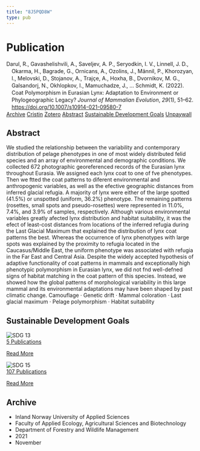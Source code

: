 ```yaml
---
title: "8J5PQD8W"
type: pub
---
```

<h1>Publication</h1>
<article id="csl-bib-container-8J5PQD8W" class="csl-bib-container">
  <div class="csl-bib-body" style="line-height: 1.35; padding-left: 1em; text-indent:-1em;">
  <div class="csl-entry">Darul, R., Gavashelishvili, A., Saveljev, A. P., Seryodkin, I. V., Linnell, J. D., Okarma, H., Bagrade, G., Ornicans, A., Ozolins, J., M&#xE4;nnil, P., Khorozyan, I., Melovski, D., Stojanov, A., Traj&#xE7;e, A., Hoxha, B., Dvornikov, M. G., Galsandorj, N., Okhlopkov, I., Mamuchadze, J., &#x2026; Schmidt, K. (2022). Coat Polymorphism in Eurasian Lynx: Adaptation to Environment or Phylogeographic Legacy? <i>Journal of Mammalian Evolution</i>, <i>29</i>(1), 51&#x2013;62. <a href="https://doi.org/10.1007/s10914-021-09580-7">https://doi.org/10.1007/s10914-021-09580-7</a></div>
</div>
  <div class="csl-bib-buttons">
    <a href="#taxonomy-article-8J5PQD8W" class="csl-bib-button">Archive</a>
    <a href="https://app.cristin.no/results/show.jsf?id=1957075" alt="Cristin URL" class="csl-bib-button">Cristin</a>
    <a href="http://zotero.org/groups/5402882/items/8J5PQD8W" alt="Zotero URL" class="csl-bib-button">Zotero</a>
    <a href="#abstract-article-8J5PQD8W" class="csl-bib-button">Abstract</a>
    <a href="#sdg-article-8J5PQD8W" class="csl-bib-button">Sustainable Development Goals</a>
    <a href="https://link.springer.com/content/pdf/10.1007/s10914-021-09580-7.pdf" class="csl-bib-button">Unpaywall</a>
  </div>
  <div id="csl-bib-meta-container-8J5PQD8W"></div>
</article>
<div id="csl-bib-meta-8J5PQD8W" class="csl-bib-meta">
  <article id="abstract-article-8J5PQD8W" class="abstract-article">
    <h1>Abstract</h1>
    We studied the relationship between the variability and contemporary distribution of pelage phenotypes in one of most widely distributed felid species and an array of environmental and demographic conditions. We collected 672 photographic georeferenced records of the Eurasian lynx throughout Eurasia. We assigned each lynx coat to one of fve phenotypes. Then we ftted the coat patterns to diferent environmental and anthropogenic variables, as well as the efective geographic distances from inferred glacial refugia. A majority of lynx were either of the large spotted (41.5%) or unspotted (uniform, 36.2%) phenotype. The remaining patterns (rosettes, small spots and pseudo-rosettes) were represented in 11.0%, 7.4%, and 3.9% of samples, respectively. Although various environmental variables greatly afected lynx distribution and habitat suitability, it was the efect of least-cost distances from locations of the inferred refugia during the Last Glacial Maximum that explained the distribution of lynx coat patterns the best. Whereas the occurrence of lynx phenotypes with large spots was explained by the proximity to refugia located in the Caucasus/Middle East, the uniform phenotype was associated with refugia in the Far East and Central Asia. Despite the widely accepted hypothesis of adaptive functionality of coat patterns in mammals and exceptionally high phenotypic polymorphism in Eurasian lynx, we did not fnd well-defned signs of habitat matching in the coat pattern of this species. Instead, we showed how the global patterns of morphological variability in this large mammal and its environmental adaptations may have been shaped by past climatic change. Camouflage · Genetic drift · Mammal coloration · Last glacial maximum · Pelage polymorphism · Habitat suitability
  </article>
  <article id="sdg-article-8J5PQD8W" class="sdg-article">
    <h1>Sustainable Development Goals</h1>
    <div class="sdg-container"><div id="sdg13" class="sdg"> <img src="{{< params subfolder >}}images/sdg/sdg13_en.png" class="image" alt="SDG 13"> <div class="sdg-overlay"> <a href="{{< params subfolder >}}en/archive/?sdg=13#archive" class="sdg-publication-count"><span>5</span> Publications</a> <p><a href="https://sdgs.un.org/goals/goal13" class="sdg-read-more">Read More</a></p> </div> </div> <div id="sdg15" class="sdg"> <img src="{{< params subfolder >}}images/sdg/sdg15_en.png" class="image" alt="SDG 15"> <div class="sdg-overlay"> <a href="{{< params subfolder >}}en/archive/?sdg=15#archive" class="sdg-publication-count"><span>107</span> Publications</a> <p><a href="https://sdgs.un.org/goals/goal15" class="sdg-read-more">Read More</a></p> </div> </div></div>
  </article>
  <article id="taxonomy-article-8J5PQD8W" class="taxonomy-article">
    <h1>Archive</h1>
    <ul>
      <li>Inland Norway University of Applied Sciences</li>
      <li>Faculty of Applied Ecology, Agricultural Sciences and Biotechnology</li>
      <li>Department of Forestry and Wildlife Management</li>
      <li>2021</li>
      <li>November</li>
    </ul>
  </article>
</div>
